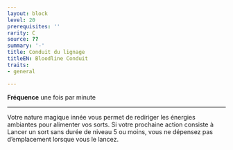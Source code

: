 ```yaml
---
layout: block
level: 20
prerequisites: ''
rarity: C
source: ??
summary: '-'
title: Conduit du lignage
titleEN: Bloodline Conduit
traits:
- general

---
```


<p><strong>Fréquence</strong> une fois par minute</p>
<hr>
<p>Votre nature magique innée vous permet de rediriger les énergies ambiantes pour alimenter vos sorts. Si votre prochaine action consiste à Lancer un sort sans durée de niveau 5 ou moins, vous ne dépensez pas d’emplacement lorsque vous le lancez.</p>